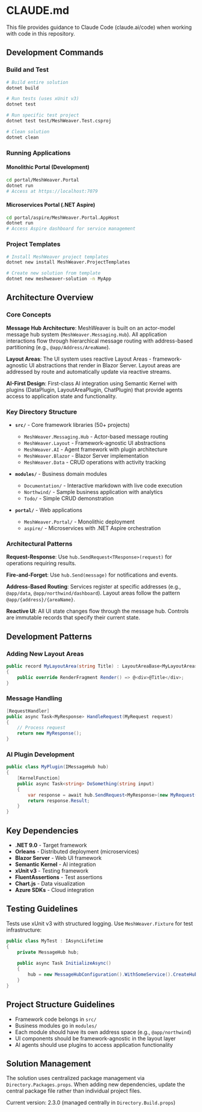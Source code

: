 # CLAUDE.md

This file provides guidance to Claude Code (claude.ai/code) when working with code in this repository.

## Development Commands

### Build and Test
```bash
# Build entire solution
dotnet build

# Run tests (uses xUnit v3)
dotnet test

# Run specific test project
dotnet test test/MeshWeaver.Test.csproj

# Clean solution
dotnet clean
```

### Running Applications

#### Monolithic Portal (Development)
```bash
cd portal/MeshWeaver.Portal
dotnet run
# Access at https://localhost:7079
```

#### Microservices Portal (.NET Aspire)
```bash
cd portal/aspire/MeshWeaver.Portal.AppHost
dotnet run
# Access Aspire dashboard for service management
```

### Project Templates
```bash
# Install MeshWeaver project templates
dotnet new install MeshWeaver.ProjectTemplates

# Create new solution from template  
dotnet new meshweaver-solution -n MyApp
```

## Architecture Overview

### Core Concepts

**Message Hub Architecture**: MeshWeaver is built on an actor-model message hub system (`MeshWeaver.Messaging.Hub`). All application interactions flow through hierarchical message routing with address-based partitioning (e.g., `@app/Address/AreaName`).

**Layout Areas**: The UI system uses reactive Layout Areas - framework-agnostic UI abstractions that render in Blazor Server. Layout areas are addressed by route and automatically update via reactive streams.

**AI-First Design**: First-class AI integration using Semantic Kernel with plugins (DataPlugin, LayoutAreaPlugin, ChatPlugin) that provide agents access to application state and functionality.

### Key Directory Structure

- **`src/`** - Core framework libraries (50+ projects)
  - `MeshWeaver.Messaging.Hub` - Actor-based message routing
  - `MeshWeaver.Layout` - Framework-agnostic UI abstractions  
  - `MeshWeaver.AI` - Agent framework with plugin architecture
  - `MeshWeaver.Blazor` - Blazor Server implementation
  - `MeshWeaver.Data` - CRUD operations with activity tracking

- **`modules/`** - Business domain modules
  - `Documentation/` - Interactive markdown with live code execution
  - `Northwind/` - Sample business application with analytics
  - `Todo/` - Simple CRUD demonstration

- **`portal/`** - Web applications
  - `MeshWeaver.Portal/` - Monolithic deployment
  - `aspire/` - Microservices with .NET Aspire orchestration

### Architectural Patterns

**Request-Response**: Use `hub.SendRequest<TResponse>(request)` for operations requiring results. 

**Fire-and-Forget**: Use `hub.Send(message)` for notifications and events.

**Address-Based Routing**: Services register at specific addresses (e.g., `@app/data`, `@app/northwind/dashboard`). Layout areas follow the pattern `@app/{address}/{areaName}`.

**Reactive UI**: All UI state changes flow through the message hub. Controls are immutable records that specify their current state.

## Development Patterns

### Adding New Layout Areas
```csharp
public record MyLayoutArea(string Title) : LayoutAreaBase<MyLayoutArea>
{
    public override RenderFragment Render() => @<div>@Title</div>;
}
```

### Message Handling
```csharp
[RequestHandler]
public async Task<MyResponse> HandleRequest(MyRequest request)
{
    // Process request
    return new MyResponse();
}
```

### AI Plugin Development
```csharp
public class MyPlugin(IMessageHub hub)
{
    [KernelFunction]
    public async Task<string> DoSomething(string input)
    {
        var response = await hub.SendRequest<MyResponse>(new MyRequest(input));
        return response.Result;
    }
}
```

## Key Dependencies

- **.NET 9.0** - Target framework
- **Orleans** - Distributed deployment (microservices)
- **Blazor Server** - Web UI framework  
- **Semantic Kernel** - AI integration
- **xUnit v3** - Testing framework
- **FluentAssertions** - Test assertions
- **Chart.js** - Data visualization
- **Azure SDKs** - Cloud integration

## Testing Guidelines

Tests use xUnit v3 with structured logging. Use `MeshWeaver.Fixture` for test infrastructure:

```csharp
public class MyTest : IAsyncLifetime
{
    private MessageHub hub;
    
    public async Task InitializeAsync()
    {
        hub = new MessageHubConfiguration().WithSomeService().CreateHub();
    }
}
```

## Project Structure Guidelines

- Framework code belongs in `src/`
- Business modules go in `modules/` 
- Each module should have its own address space (e.g., `@app/northwind`)
- UI components should be framework-agnostic in the layout layer
- AI agents should use plugins to access application functionality

## Solution Management

The solution uses centralized package management via `Directory.Packages.props`. When adding new dependencies, update the central package file rather than individual project files.

Current version: 2.3.0 (managed centrally in `Directory.Build.props`)